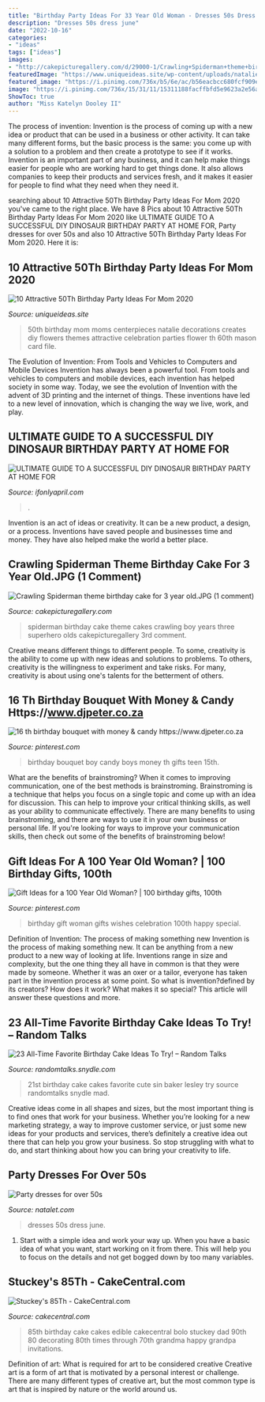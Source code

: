 ```yaml
---
title: "Birthday Party Ideas For 33 Year Old Woman - Dresses 50s Dress June"
description: "Dresses 50s dress june"
date: "2022-10-16"
categories:
- "ideas"
tags: ["ideas"]
images:
- "http://cakepicturegallery.com/d/29000-1/Crawling+Spiderman+theme+birthday+cake+for+3+year+old.JPG"
featuredImage: "https://www.uniqueideas.site/wp-content/uploads/natalie-creates-my-moms-50th-birthday-party-1.jpg"
featured_image: "https://i.pinimg.com/736x/b5/6e/ac/b56eacbcc680fcf909e90a7fa513792e--you-think-year-old.jpg"
image: "https://i.pinimg.com/736x/15/31/11/15311188facffbfd5e9623a2e56a4c49--th-birthday-party-ideas-birthday-bouquet.jpg"
ShowToc: true
author: "Miss Katelyn Dooley II"
---
```



The process of invention:
Invention is the process of coming up with a new idea or product that can be used in a business or other activity. It can take many different forms, but the basic process is the same: you come up with a solution to a problem and then create a prototype to see if it works.
Invention is an important part of any business, and it can help make things easier for people who are working hard to get things done. It also allows companies to keep their products and services fresh, and it makes it easier for people to find what they need when they need it.

	

		
searching about 10 Attractive 50Th Birthday Party Ideas For Mom 2020 you've came to the right place. We have 8 Pics about 10 Attractive 50Th Birthday Party Ideas For Mom 2020 like ULTIMATE GUIDE TO A SUCCESSFUL DIY DINOSAUR BIRTHDAY PARTY AT HOME FOR, Party dresses for over 50s and also 10 Attractive 50Th Birthday Party Ideas For Mom 2020. Here it is:
		
    
## 10 Attractive 50Th Birthday Party Ideas For Mom 2020

<img loading=lazy src="https://www.uniqueideas.site/wp-content/uploads/natalie-creates-my-moms-50th-birthday-party-1.jpg" onerror="this.onerror=null;this.src='https://tse1.mm.bing.net/th?id=OIP.CI8VD8cwDpsdnA-sfc0ABQHaLM&amp;pid=15.1';" alt="10 Attractive 50Th Birthday Party Ideas For Mom 2020">

_Source: uniqueideas.site_

>50th birthday mom moms centerpieces natalie decorations creates diy flowers themes attractive celebration parties flower th 60th mason card file. 

	

The Evolution of Invention: From Tools and Vehicles to Computers and Mobile Devices
Invention has always been a powerful tool. From tools and vehicles to computers and mobile devices, each invention has helped society in some way. Today, we see the evolution of Invention with the advent of 3D printing and the internet of things. These inventions have led to a new level of innovation, which is changing the way we live, work, and play.

    
## ULTIMATE GUIDE TO A SUCCESSFUL DIY DINOSAUR BIRTHDAY PARTY AT HOME FOR

<img loading=lazy src="https://ifonlyapril.com/wp-content/uploads/2020/01/3REX-PARTY-76-scaled.jpg" onerror="this.onerror=null;this.src='https://tse3.mm.bing.net/th?id=OIP.Its4Ro4SLNWX04ralA4JxQHaLG&amp;pid=15.1';" alt="ULTIMATE GUIDE TO A SUCCESSFUL DIY DINOSAUR BIRTHDAY PARTY AT HOME FOR">

_Source: ifonlyapril.com_

>. 

	

Invention is an act of ideas or creativity. It can be a new product, a design, or a process. Inventions have saved people and businesses time and money. They have also helped make the world a better place.

    
## Crawling Spiderman Theme Birthday Cake For 3 Year Old.JPG (1 Comment)

<img loading=lazy src="http://cakepicturegallery.com/d/29000-1/Crawling+Spiderman+theme+birthday+cake+for+3+year+old.JPG" onerror="this.onerror=null;this.src='https://tse4.mm.bing.net/th?id=OIP.tzFC4kLXaCsEv6dM5b7VRAAAAA&amp;pid=15.1';" alt="Crawling Spiderman theme birthday cake for 3 year old.JPG (1 comment)">

_Source: cakepicturegallery.com_

>spiderman birthday cake theme cakes crawling boy years three superhero olds cakepicturegallery 3rd comment. 

	

Creative means different things to different people. To some, creativity is the ability to come up with new ideas and solutions to problems. To others, creativity is the willingness to experiment and take risks. For many, creativity is about using one's talents for the betterment of others.

    
## 16 Th Birthday Bouquet With Money &amp; Candy Https://www.djpeter.co.za

<img loading=lazy src="https://i.pinimg.com/736x/15/31/11/15311188facffbfd5e9623a2e56a4c49--th-birthday-party-ideas-birthday-bouquet.jpg" onerror="this.onerror=null;this.src='https://tse2.mm.bing.net/th?id=OIP.bM0bmAsnGEYfYfiTxXaCKwHaJ3&amp;pid=15.1';" alt="16 th birthday bouquet with money &amp; candy https://www.djpeter.co.za">

_Source: pinterest.com_

>birthday bouquet boy candy boys money th gifts teen 15th. 

	

What are the benefits of brainstroming?
When it comes to improving communication, one of the best methods is brainstroming. Brainstroming is a technique that helps you focus on a single topic and come up with an idea for discussion. This can help to improve your critical thinking skills, as well as your ability to communicate effectively. There are many benefits to using brainstroming, and there are ways to use it in your own business or personal life. If you're looking for ways to improve your communication skills, then check out some of the benefits of brainstroming below!

    
## Gift Ideas For A 100 Year Old Woman? | 100 Birthday Gifts, 100th

<img loading=lazy src="https://i.pinimg.com/736x/b5/6e/ac/b56eacbcc680fcf909e90a7fa513792e--you-think-year-old.jpg" onerror="this.onerror=null;this.src='https://tse1.mm.bing.net/th?id=OIP.LGd25HFP24uvxFeqUvVrTgHaLZ&amp;pid=15.1';" alt="Gift Ideas for a 100 Year Old Woman? | 100 birthday gifts, 100th">

_Source: pinterest.com_

>birthday gift woman gifts wishes celebration 100th happy special. 

	

Definition of Invention: The process of making something new
Invention is the process of making something new. It can be anything from a new product to a new way of looking at life. Inventions range in size and complexity, but the one thing they all have in common is that they were made by someone. Whether it was an oxer or a tailor, everyone has taken part in the invention process at some point. So what is invention?defined by its creators? How does it work? What makes it so special? This article will answer these questions and more.

    
## 23 All-Time Favorite Birthday Cake Ideas To Try! – Random Talks

<img loading=lazy src="https://randomtalks.snydle.com/files/2014/12/21st-birthday-cakes.jpg" onerror="this.onerror=null;this.src='https://tse4.mm.bing.net/th?id=OIP.yrpUs-mouo80_DPZV0DeJwHaJ5&amp;pid=15.1';" alt="23 All-Time Favorite Birthday Cake Ideas To Try! – Random Talks">

_Source: randomtalks.snydle.com_

>21st birthday cake cakes favorite cute sin baker lesley try source randomtalks snydle mad. 

	

Creative ideas come in all shapes and sizes, but the most important thing is to find ones that work for your business. Whether you’re looking for a new marketing strategy, a way to improve customer service, or just some new ideas for your products and services, there’s definitely a creative idea out there that can help you grow your business. So stop struggling with what to do, and start thinking about how you can bring your creativity to life.

    
## Party Dresses For Over 50s

<img loading=lazy src="http://natalet.com/images/party-dresses-for-over-50s/party-dresses-for-over-50s-62-10.jpg" onerror="this.onerror=null;this.src='https://tse1.mm.bing.net/th?id=OIP.zahcr9w4mj1Q1a4PGLVXOQAAAA&amp;pid=15.1';" alt="Party dresses for over 50s">

_Source: natalet.com_

>dresses 50s dress june. 

	

1. Start with a simple idea and work your way up. When you have a basic idea of what you want, start working on it from there. This will help you to focus on the details and not get bogged down by too many variables.

    
## Stuckey&#039;s 85Th - CakeCentral.com

<img loading=lazy src="https://cdn001.cakecentral.com/gallery/2015/08/900_zpeZEflIFS-stuckeys-85th.jpg" onerror="this.onerror=null;this.src='https://tse2.mm.bing.net/th?id=OIP.UADY9ncL75qToDQpM_nwAQHaLl&amp;pid=15.1';" alt="Stuckey&#039;s 85Th - CakeCentral.com">

_Source: cakecentral.com_

>85th birthday cake cakes edible cakecentral bolo stuckey dad 90th 80 decorating 80th times through 70th grandma happy grandpa invitations. 

	

Definition of art: What is required for art to be considered creative
Creative art is a form of art that is motivated by a personal interest or challenge. There are many different types of creative art, but the most common type is art that is inspired by nature or the world around us.

